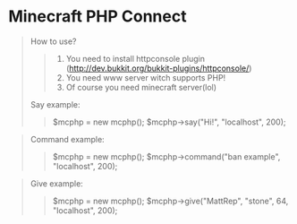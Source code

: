 Minecraft PHP Connect
=============
>How to use?
>>1. You need to install httpconsole plugin (http://dev.bukkit.org/bukkit-plugins/httpconsole/)
>>2. You need www server witch supports PHP!
>>3. Of course you need minecraft server(lol)
>
>
>Say example:
>>$mcphp = new mcphp();
>>$mcphp->say("Hi!", "localhost", 200);

>Command example:
>>$mcphp = new mcphp();
>>$mcphp->command("ban example", "localhost", 200);

>Give example:
>>$mcphp = new mcphp();
>>$mcphp->give("MattRep", "stone", 64, "localhost", 200);
